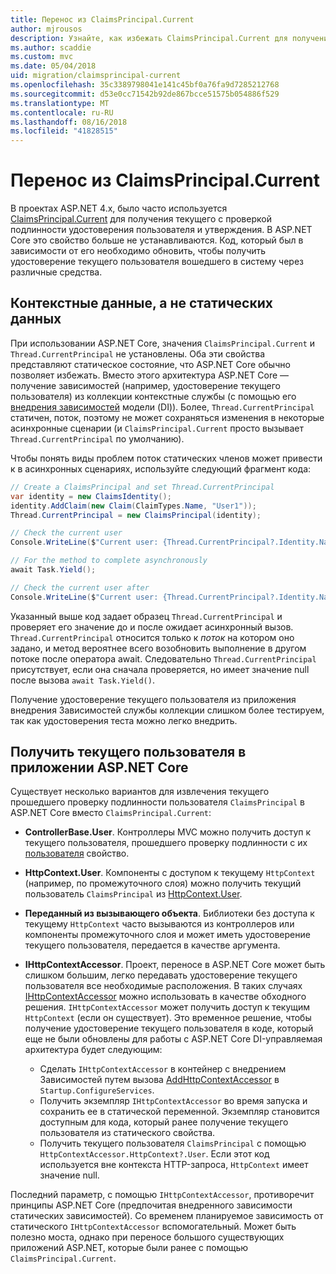 ```yaml
---
title: Перенос из ClaimsPrincipal.Current
author: mjrousos
description: Узнайте, как избежать ClaimsPrincipal.Current для получения удостоверения текущего прошедшего проверку подлинности пользователя и утверждения в ASP.NET Core.
ms.author: scaddie
ms.custom: mvc
ms.date: 05/04/2018
uid: migration/claimsprincipal-current
ms.openlocfilehash: 35c3389798041e141c45bf0a76fa9d7285212768
ms.sourcegitcommit: d53e0cc71542b92de867bcce51575b054886f529
ms.translationtype: MT
ms.contentlocale: ru-RU
ms.lasthandoff: 08/16/2018
ms.locfileid: "41828515"
---
```

# <a name="migrate-from-claimsprincipalcurrent"></a>Перенос из ClaimsPrincipal.Current

В проектах ASP.NET 4.x, было часто используется [ClaimsPrincipal.Current](/dotnet/api/system.security.claims.claimsprincipal.current) для получения текущего с проверкой подлинности удостоверения пользователя и утверждения. В ASP.NET Core это свойство больше не устанавливаются. Код, который был в зависимости от его необходимо обновить, чтобы получить удостоверение текущего пользователя вошедшего в систему через различные средства.

## <a name="context-specific-data-instead-of-static-data"></a>Контекстные данные, а не статических данных

При использовании ASP.NET Core, значения `ClaimsPrincipal.Current` и `Thread.CurrentPrincipal` не установлены. Оба эти свойства представляют статическое состояние, что ASP.NET Core обычно позволяет избежать. Вместо этого архитектура ASP.NET Core — получение зависимостей (например, удостоверение текущего пользователя) из коллекции контекстные службы (с помощью его [внедрения зависимостей](xref:fundamentals/dependency-injection) модели (DI)). Более, `Thread.CurrentPrincipal` статичен, поток, поэтому не может сохраняться изменения в некоторые асинхронные сценарии (и `ClaimsPrincipal.Current` просто вызывает `Thread.CurrentPrincipal` по умолчанию).

Чтобы понять виды проблем поток статических членов может привести к в асинхронных сценариях, используйте следующий фрагмент кода:

```csharp
// Create a ClaimsPrincipal and set Thread.CurrentPrincipal
var identity = new ClaimsIdentity();
identity.AddClaim(new Claim(ClaimTypes.Name, "User1"));
Thread.CurrentPrincipal = new ClaimsPrincipal(identity);

// Check the current user
Console.WriteLine($"Current user: {Thread.CurrentPrincipal?.Identity.Name}");

// For the method to complete asynchronously
await Task.Yield();

// Check the current user after
Console.WriteLine($"Current user: {Thread.CurrentPrincipal?.Identity.Name}");
```

Указанный выше код задает образец `Thread.CurrentPrincipal` и проверяет его значение до и после ожидает асинхронный вызов. `Thread.CurrentPrincipal` относится только к *поток* на котором оно задано, и метод вероятнее всего возобновить выполнение в другом потоке после оператора await. Следовательно `Thread.CurrentPrincipal` присутствует, если она сначала проверяется, но имеет значение null после вызова `await Task.Yield()`.

Получение удостоверение текущего пользователя из приложения внедрения Зависимостей службы коллекции слишком более тестируем, так как удостоверения теста можно легко внедрить.

## <a name="retrieve-the-current-user-in-an-aspnet-core-app"></a>Получить текущего пользователя в приложении ASP.NET Core

Существует несколько вариантов для извлечения текущего прошедшего проверку подлинности пользователя `ClaimsPrincipal` в ASP.NET Core вместо `ClaimsPrincipal.Current`:

* **ControllerBase.User**. Контроллеры MVC можно получить доступ к текущего пользователя, прошедшего проверку подлинности с их [пользователя](/dotnet/api/microsoft.aspnetcore.mvc.controllerbase.user) свойство.
* **HttpContext.User**. Компоненты с доступом к текущему `HttpContext` (например, по промежуточного слоя) можно получить текущий пользователь `ClaimsPrincipal` из [HttpContext.User](/dotnet/api/microsoft.aspnetcore.http.httpcontext.user).
* **Переданный из вызывающего объекта**. Библиотеки без доступа к текущему `HttpContext` часто вызываются из контроллеров или компоненты промежуточного слоя и может иметь удостоверение текущего пользователя, передается в качестве аргумента.
* **IHttpContextAccessor**. Проект, переносе в ASP.NET Core может быть слишком большим, легко передавать удостоверение текущего пользователя все необходимые расположения. В таких случаях [IHttpContextAccessor](/dotnet/api/microsoft.aspnetcore.http.ihttpcontextaccessor) можно использовать в качестве обходного решения. `IHttpContextAccessor` может получить доступ к текущим `HttpContext` (если он существует). Это временное решение, чтобы получение удостоверение текущего пользователя в коде, который еще не были обновлены для работы с ASP.NET Core DI-управляемая архитектура будет следующим:

  * Сделать `IHttpContextAccessor` в контейнер с внедрением Зависимостей путем вызова [AddHttpContextAccessor](https://github.com/aspnet/Hosting/issues/793) в `Startup.ConfigureServices`.
  * Получить экземпляр `IHttpContextAccessor` во время запуска и сохранить ее в статической переменной. Экземпляр становится доступным для кода, который ранее получение текущего пользователя из статического свойства.
  * Получить текущего пользователя `ClaimsPrincipal` с помощью `HttpContextAccessor.HttpContext?.User`. Если этот код используется вне контекста HTTP-запроса, `HttpContext` имеет значение null.

Последний параметр, с помощью `IHttpContextAccessor`, противоречит принципы ASP.NET Core (предпочитая внедренного зависимости статических зависимостей). Со временем планируемое зависимость от статического `IHttpContextAccessor` вспомогательный. Может быть полезно моста, однако при переносе большого существующих приложений ASP.NET, которые были ранее с помощью `ClaimsPrincipal.Current`.
